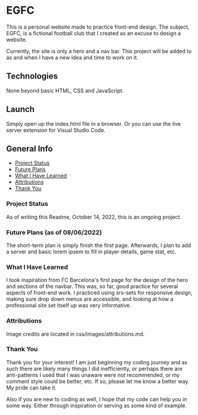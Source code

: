 # EGFC

This is a personal website made to practice front-end design. The subject, EGFC, is a fictional football club that I created as an excuse to design a website.

Currently, the site is only a hero and a nav bar. This project will be added to as and when I have a new idea and time to work on it.

## Technologies

None beyond basic HTML, CSS and JavaScript.

## Launch

Simply open up the index.html file in a browser. Or you can use the live server extension for Visual Studio Code.

## General Info

- [Project Status](#status)
- [Future Plans](#plans)
- [What I Have Learned](#learnings)
- [Attributions](#attributions)
- [Thank You](#thanks)

### Project Status <a name="status" />

As of writing this Readme, October 14, 2022, this is an ongoing project.

### Future Plans (as of 08/06/2022) <a name="plans" />

The short-term plan is simply finish the first page. Afterwards, I plan to add a server and basic lorem ipsem to fill in player details, game stat, etc.

### What I Have Learned <a name="learnings" />

I took inspiration from FC Barcelona's first page for the design of the hero and sections of the navbar. This was, so far, good practice for several aspects of front-end work. I practiced using srs-sets for responsive design, making sure drop down menus are accessible, and looking at how a professional site set itself up was very informative.

### Attributions <a name="attributions" />

Image credits are located in css/images/attributions.md.

### Thank You <a name="thanks" />

Thank you for your interest! I am just beginning my coding journey and as such there are likely many things I did inefficiently, or perhaps there are anti-patterns I used that I was unaware were not recommended, or my comment style could be better, etc. If so, please let me know a better way. My pride can take it.

Also if you are new to coding as well, I hope that my code can help you in some way. Either through inspiration or serving as some kind of example.
